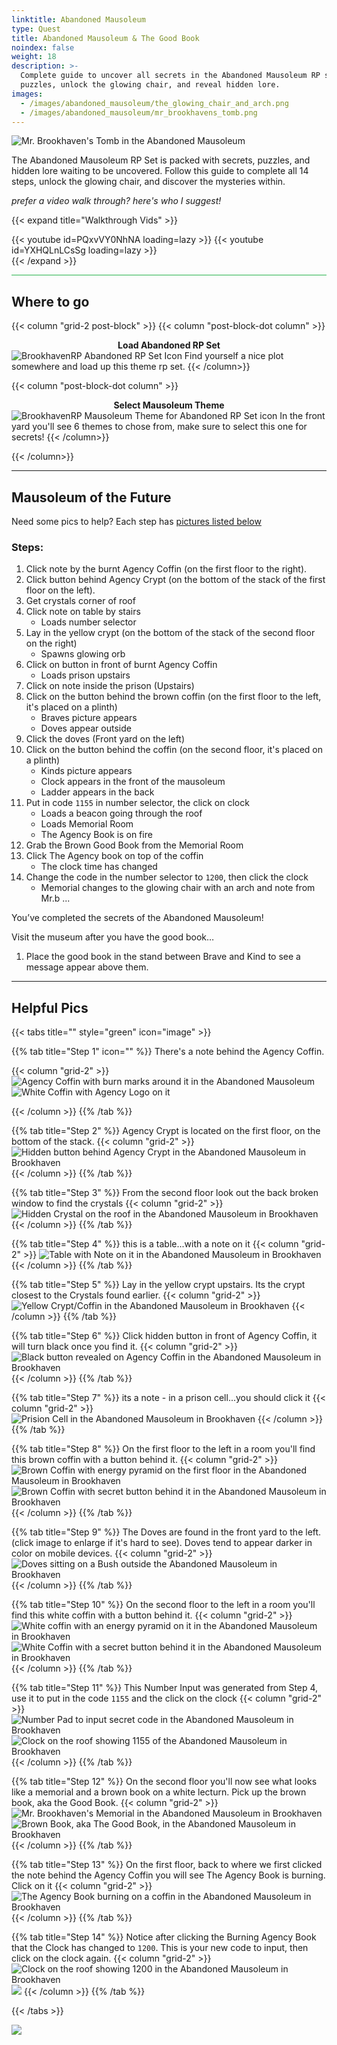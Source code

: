 ```yaml
---
linktitle: Abandoned Mausoleum
type: Quest
title: Abandoned Mausoleum & The Good Book
noindex: false
weight: 18
description: >-
  Complete guide to uncover all secrets in the Abandoned Mausoleum RP set. Solve
  puzzles, unlock the glowing chair, and reveal hidden lore.
images:
  - /images/abandoned_mausoleum/the_glowing_chair_and_arch.png
  - /images/abandoned_mausoleum/mr_brookhavens_tomb.png
---
```

![Mr. Brookhaven's Tomb in the Abandoned Mausoleum](/images/abandoned_mausoleum/mr_brookhavens_tomb.png?width=500px)

The Abandoned Mausoleum RP Set is packed with secrets, puzzles, and hidden lore waiting to be uncovered. Follow this guide to complete all 14 steps, unlock the glowing chair, and discover the mysteries within.

*prefer a video walk through? here's who I suggest!*

{{< expand title="Walkthrough Vids" >}}

<div class="grid-2 post-vid-dot">
{{< youtube id=PQxvVY0NhNA loading=lazy >}}
{{< youtube id=YXHQLnLCsSg loading=lazy >}}
</div>
{{< /expand >}}

<hr style="background-color: #28b44c" size=8>

## Where to go

{{< column "grid-2 post-block" >}}
{{< column "post-block-dot column" >}} <center>**Load Abandoned RP Set**</center>
![BrookhavenRP Abandoned RP Set Icon](/images/abandoned_mausoleum/abandoned_rp_icon.png)
Find yourself a nice plot somewhere and load up this theme rp set.
{{< /column>}}

{{< column "post-block-dot column" >}} <center>**Select Mausoleum Theme**</center>
![BrookhavenRP Mausoleum Theme for Abandoned RP Set icon](/images/abandoned_mausoleum/mausoleum_icon.png)
In the front yard you'll see 6 themes to chose from, make sure to select this one for secrets!
{{< /column>}}

{{< /column>}}

***

## Mausoleum of the Future

Need some pics to help? Each step has [pictures listed below](#helpful-pics)

### Steps:

1.  Click note by the burnt Agency Coffin (on the first floor to the right).
2.  Click button behind Agency Crypt (on the bottom of the stack of the first floor on the left).
3.  Get crystals corner of roof
4.  Click note on table by stairs
    *   Loads number selector
5.  Lay in the yellow crypt (on the bottom of the stack of the second floor on the right)
    *   Spawns glowing orb
6.  Click on button in front of burnt Agency Coffin
    *   Loads prison upstairs
7.  Click on note inside the prison (Upstairs)
8.  Click on the button behind the brown coffin (on the first floor to the left, it's placed on a plinth)
    *   Braves picture appears
    *   Doves appear outside
9.  Click the doves (Front yard on the left)
10. Click on the button behind the coffin (on the second floor, it's placed on a plinth)
    *   Kinds picture appears
    *   Clock appears in the front of the mausoleum
    *   Ladder appears in the back
11. Put in code `1155` in number selector, the click on clock
    *   Loads a beacon going through the roof
    *   Loads Memorial Room
    *   The Agency Book is on fire
12. Grab the Brown Good Book from the Memorial Room
13. Click The Agency book on top of the coffin
    *   The clock time has changed
14. Change the code in the number selector to `1200`, then click the clock
    *   Memorial changes to the glowing chair with an arch and note from Mr.b ...

You’ve completed the secrets of the Abandoned Mausoleum!

Visit the museum after you have the good book…

1.  Place the good book in the stand between Brave and Kind to see a message appear above them.

***

## Helpful Pics

{{< tabs title="" style="green" icon="image" >}}

{{% tab title="Step 1" icon="" %}}
There's a note behind the Agency Coffin.

{{< column "grid-2" >}}
![Agency Coffin with burn marks around it in the Abandoned Mausoleum](/images/abandoned_mausoleum/mausoleum_agency_coffin_view.png?width=400px)
![White Coffin with Agency Logo on it](/images/abandoned_mausoleum/mausoleum_agency_coffin_closeup.png?width=400px)

{{< /column >}}
{{% /tab %}}

{{% tab title="Step 2" %}}
Agency Crypt is located on the first floor, on the bottom of the stack.
{{< column "grid-2" >}}
![Hidden button behind Agency Crypt in the Abandoned Mausoleum in Brookhaven](/images/abandoned_mausoleum/mausoleum_button_behind_agency_crypt.png?width=400px)
{{< /column >}}
{{% /tab %}}

{{% tab title="Step 3" %}}
From the second floor look out the back broken window to find the crystals
{{< column "grid-2" >}}
![Hidden Crystal on the roof in the Abandoned Mausoleum in Brookhaven](/images/abandoned_mausoleum/mausoleum_crystal_on_corner_of_roof.png?width=400px)
{{< /column >}}
{{% /tab %}}

{{% tab title="Step 4" %}}
this is a table...with a note on it
{{< column "grid-2" >}}
![Table with Note on it in the Abandoned Mausoleum in Brookhaven](/images/abandoned_mausoleum/mausoleum_note_on_table_by_stairs.png?width=400px)
{{< /column >}}
{{% /tab %}}

{{% tab title="Step 5" %}}
Lay in the yellow crypt upstairs. Its the crypt closest to the Crystals found earlier.
{{< column "grid-2" >}}
![Yellow Crypt/Coffin in the Abandoned Mausoleum in Brookhaven](/images/abandoned_mausoleum/mausoleum_upstairs_brown_crypt.png?width=400px)
{{< /column >}}
{{% /tab %}}

{{% tab title="Step 6" %}}
Click hidden button in front of Agency Coffin, it will turn black once you find it.
{{< column "grid-2" >}}
![Black button revealed on Agency Coffin in the Abandoned Mausoleum in Brookhaven](/images/abandoned_mausoleum/mausoleum_black_button_on_agency_coffin.png?width=400px)
{{< /column >}}
{{% /tab %}}

{{% tab title="Step 7" %}}
its a note - in a prison cell...you should click it
{{< column "grid-2" >}}
![Prision Cell in the Abandoned Mausoleum in Brookhaven](/images/abandoned_mausoleum/mausoleum_prison_cell.png?width=400px)
{{< /column >}}
{{% /tab %}}

{{% tab title="Step 8" %}}
On the first floor to the left in a room you'll find this brown coffin with a button behind it.
{{< column "grid-2" >}}
![Brown Coffin with energy pyramid on the first floor in the Abandoned Mausoleum in Brookhaven](/images/abandoned_mausoleum/mausoleum_knights_picture.png?width=400px)
![Brown Coffin with secret button behind it in the Abandoned Mausoleum in Brookhaven](/images/abandoned_mausoleum/mausoleum_knights_coffin_button.png?width=400px)
{{< /column >}}
{{% /tab %}}

{{% tab title="Step 9" %}}
The Doves are found in the front yard to the left. (click image to enlarge if it's hard to see). Doves tend to appear darker in color on mobile devices.
{{< column "grid-2" >}}
![Doves sitting on a Bush outside the Abandoned Mausoleum in Brookhaven](/images/abandoned_mausoleum/mausoleum_doves_front_yard.png?width=400px)
{{< /column >}}
{{% /tab %}}

{{% tab title="Step 10" %}}
On the second floor to the left in a room you'll find this white coffin with a button behind it.
{{< column "grid-2" >}}
![White coffin with an energy pyramid on it in the Abandoned Mausoleum in Brookhaven](/images/abandoned_mausoleum/mausoleum_kinds_tomb.png?width=400px)
![White Coffin with a secret button behind it in the Abandoned Mausoleum in Brookhaven](/images/abandoned_mausoleum/mausoleum_kinds_coffin_upstairs.png?width=400px)
{{< /column >}}
{{% /tab %}}

{{% tab title="Step 11" %}}
This Number Input was generated from Step 4, use it to put in the code `1155` and the click on the clock
{{< column "grid-2" >}}
![Number Pad to input secret code in the Abandoned Mausoleum in Brookhaven](/images/abandoned_mausoleum/mausoleum_numbers.png?width=400px)
![Clock on the roof showing 1155 of the Abandoned Mausoleum in Brookhaven](/images/abandoned_mausoleum/mausoleum_1155_clock.png?width=400px)
{{< /column >}}
{{% /tab %}}

{{% tab title="Step 12" %}}
On the second floor you'll now see what looks like a memorial and a brown book on a white lecturn. Pick up the brown book, aka the Good Book.
{{< column "grid-2" >}}
![Mr. Brookhaven's Memorial in the Abandoned Mausoleum in Brookhaven](/images/abandoned_mausoleum/mausoleum_mr_brookhavens_tomb.png?width=400px)
![Brown Book, aka The Good Book, in the Abandoned Mausoleum in Brookhaven](/images/abandoned_mausoleum/mausoleum_the_good_book.png?width=400px)
{{< /column >}}
{{% /tab %}}

{{% tab title="Step 13" %}}
On the first floor, back to where we first clicked the note behind the Agency Coffin you will see The Agency Book is burning. Click on it
{{< column "grid-2" >}}
![The Agency Book burning on a coffin in the Abandoned Mausoleum in Brookhaven](/images/abandoned_mausoleum/mausoleum_burning_agency_book.png?width=400px)
{{< /column >}}
{{% /tab %}}

{{% tab title="Step 14" %}}
Notice after clicking the Burning Agency Book that the Clock has changed to `1200`. This is your new code to input, then click on the clock again.
{{< column "grid-2" >}}
![Clock on the roof showing 1200 in the Abandoned Mausoleum in Brookhaven](/images/abandoned_mausoleum/mausoleum_1200_clock.png?width=400px)
![](/images/abandoned_mausoleum/mausoleum_the_glowing_chair_and_arch.png?width=400px)
{{< /column >}}
{{% /tab %}}

{{< /tabs >}}

![](\assets%5Cimages%5Cbh%5C7_crystals_comp_message.jpg)
